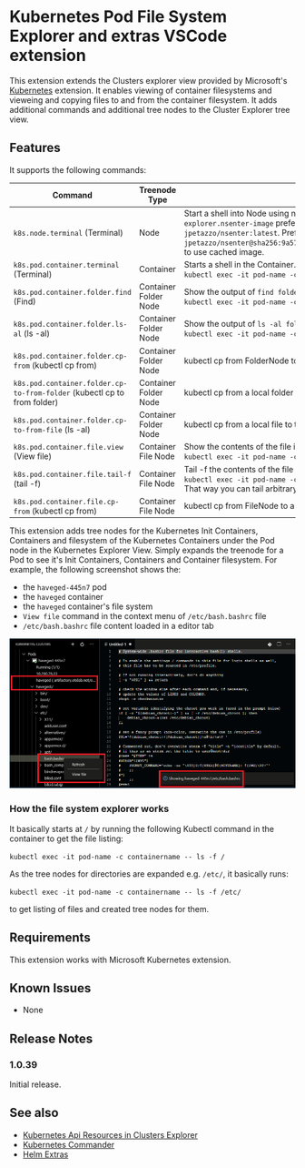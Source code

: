 # Kubernetes Pod File System Explorer and extras VSCode extension

This extension extends the Clusters explorer view provided by Microsoft's [Kubernetes](https://marketplace.visualstudio.com/items?itemName=ms-kubernetes-tools.vscode-kubernetes-tools) extension. It enables viewing of container filesystems and vieweing and copying files to and from the container filesystem. It adds additional commands and additional tree nodes to the Cluster Explorer tree view.

## Features

It supports the following commands:

| Command | Treenode Type| Description |
|---------|----------|-------------|
|`k8s.node.terminal` (Terminal)| Node |Start a shell into Node using nsenter. User must set the `kubernetes-file-system-explorer.nsenter-image` preference value to point to a `nsenter` image of choice e.g. `jpetazzo/nsenter:latest`. Preferably use `jpetazzo/nsenter@sha256:9a5758441e7929abcff9f13a69b4ca962063ec89b818395f02b7b7e8150ca088` to use cached image.|
|`k8s.pod.container.terminal` (Terminal)| Container |Starts a shell in the Container. It basically runs:<br/>`kubectl exec -it pod-name -c containername -- sh`|
|`k8s.pod.container.folder.find` (Find)| Container Folder Node |Show the output of `find folderpath` in editor. It basically runs:<br/>`kubectl exec -it pod-name -c containername -- find /path/to/folder`|
|`k8s.pod.container.folder.ls-al` (ls -al)| Container Folder Node |Show the output of `ls -al folderpath` in editor. It basically runs:<br/>`kubectl exec -it pod-name -c containername -- ls -al /path/to/folder`|
|`k8s.pod.container.folder.cp-from` (kubectl cp from)| Container Folder Node |kubectl cp from FolderNode to a local folder|
|`k8s.pod.container.folder.cp-to-from-folder` (kubectl cp to from folder)| Container Folder Node |kubectl cp from a local folder to the FolderNode|
|`k8s.pod.container.folder.cp-to-from-file` (ls -al)| Container Folder Node |kubectl cp from a local file to the FolderNode|
|`k8s.pod.container.file.view` (View file)| Container File Node |Show the contents of the file in editor. It basically runs:<br/>`kubectl exec -it pod-name -c containername -- cat /path/to/file`|
|`k8s.pod.container.file.tail-f` (tail -f)| Container File Node |Tail -f the contents of the file in terminal. It basically runs:<br/>`kubectl exec -it pod-name -c containername -- tail -f /path/to/file`.<br/>That way you can tail arbitrary files.|
|`k8s.pod.container.file.cp-from` (kubectl cp from)| Container File Node |kubectl cp from FileNode to a local folder|

This extension adds tree nodes for the Kubernetes Init Containers, Containers and filesystem of the Kubernetes Containers under the Pod node in the Kubernetes Explorer View. Simply expands the treenode for a Pod to see it's Init Containers, Containers and Container filesystem. For example, the following screenshot shows the:

- the `haveged-445n7` pod
- the `haveged` container
- the `haveged` container's file system
- `View file` command in the context menu of `/etc/bash.bashrc` file
- `/etc/bash.bashrc` file content loaded in a editor tab

![Pod's filesystem](images/filesystem.png)


### How the file system explorer works

It basically starts at `/` by running the following Kubectl command in the container to get the file listing:

`kubectl exec -it pod-name -c containername -- ls -f /`

As the tree nodes for directories are expanded e.g. `/etc/`, it basically runs:

`kubectl exec -it pod-name -c containername -- ls -f /etc/`

to get listing of files and created tree nodes for them.

## Requirements

This extension works with Microsoft Kubernetes extension.

## Known Issues

- None

## Release Notes

### 1.0.39

Initial release.

## See also

- [Kubernetes Api Resources in Clusters Explorer](https://marketplace.visualstudio.com/items?itemName=sandipchitale.vscode-kubernetes-api-resources)
- [Kubernetes Commander](https://marketplace.visualstudio.com/items?itemName=sandipchitale.vscode-kubernetes-commander-editor)
- [Helm Extras](https://marketplace.visualstudio.com/items?itemName=sandipchitale.vscode-kubernetes-helm-extras)
